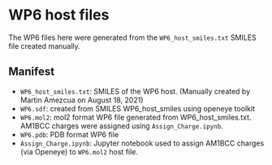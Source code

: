 # WP6 host files

The WP6 files here were generated from the `WP6_host_smiles.txt` SMILES file created manually. 

## Manifest
- `WP6_host_smiles.txt`: SMILES of the WP6 host. (Manually created by Martin Amezcua on August 18, 2021)
- `WP6.sdf`: created from SMILES WP6_host_smiles using openeye toolkit
- `WP6.mol2`: mol2 format WP6 file generated from WP6_host_smiles.txt. AM1BCC charges were assigned using `Assign_Charge.ipynb`.
- `WP6.pdb`: PDB format WP6 file
- `Assign_Charge.ipynb`: Jupyter notebook used to assign AM1BCC charges (via Openeye) to `WP6.mol2` host file.  
